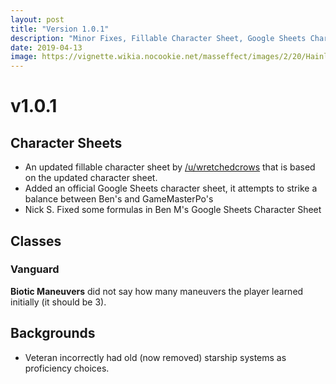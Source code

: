 ```yaml
---
layout: post
title: "Version 1.0.1"
description: "Minor Fixes, Fillable Character Sheet, Google Sheets Character Sheet"
date: 2019-04-13
image: https://vignette.wikia.nocookie.net/masseffect/images/2/20/Hainly_Abrams_charshot.png/revision/latest?cb=20181104194445
---
```


# v1.0.1


## Character Sheets

- An updated fillable character sheet by [/u/wretchedcrows](https://www.reddit.com/user/wretchedcrows) that is based on the updated character sheet.
- Added an official Google Sheets character sheet, it attempts to strike a balance between Ben's and GameMasterPo's
- Nick S. Fixed some formulas in Ben M's Google Sheets Character Sheet 


## Classes

### Vanguard

__Biotic Maneuvers__ did not say how many maneuvers the player learned initially (it should be 3).

## Backgrounds
- Veteran incorrectly had old (now removed) starship systems as proficiency choices.

